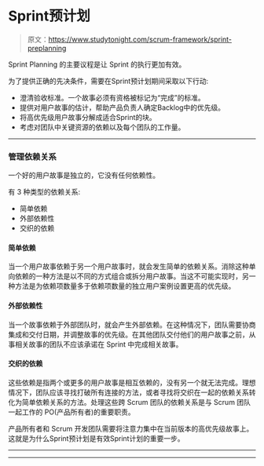 # Sprint预计划

> 原文：<https://www.studytonight.com/scrum-framework/sprint-preplanning>

Sprint Planning 的主要议程是让 Sprint 的执行更加有效。

为了提供正确的先决条件，需要在Sprint预计划期间采取以下行动:

*   澄清验收标准。一个故事必须有资格被标记为“完成”的标准。
*   提供对用户故事的估计，帮助产品负责人确定Backlog中的优先级。
*   将高优先级用户故事分解成适合Sprint的块。
*   考虑对团队中关键资源的依赖以及每个团队的工作量。

* * *

### 管理依赖关系

一个好的用户故事是独立的，它没有任何依赖性。

有 3 种类型的依赖关系:

*   简单依赖
*   外部依赖性
*   交织的依赖

#### 简单依赖

当一个用户故事依赖于另一个用户故事时，就会发生简单的依赖关系。消除这种单向依赖的一种方法是以不同的方式组合或拆分用户故事。当这不可能实现时，另一种方法是为依赖项数量多于依赖项数量的独立用户案例设置更高的优先级。

#### 外部依赖性

当一个故事依赖于外部团队时，就会产生外部依赖。在这种情况下，团队需要协商集成和交付日期，并调整故事的优先级。在其他团队交付他们的用户故事之前，从事相关故事的团队不应该承诺在 Sprint 中完成相关故事。

#### 交织的依赖

这些依赖是指两个或更多的用户故事是相互依赖的，没有另一个就无法完成。理想情况下，团队应该寻找打破所有连接的方法，或者寻找将交织在一起的依赖关系转化为简单依赖关系的方法。处理这些跨 Scrum 团队的依赖关系是与 Scrum 团队一起工作的 PO(产品所有者)的重要职责。

产品所有者和 Scrum 开发团队需要将注意力集中在当前版本的高优先级故事上。这就是为什么Sprint预计划是有效Sprint计划的重要一步。

* * *

* * *